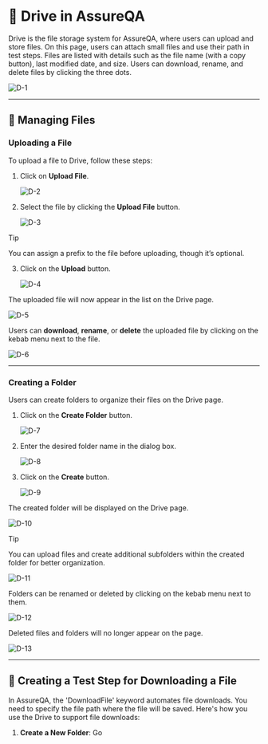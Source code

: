 # 💾 Drive in AssureQA

Drive is the file storage system for AssureQA, where users can upload and store files. On this page, users can attach small files and use their path in test steps. Files are listed with details such as the file name (with a copy button), last modified date, and size. Users can download, rename, and delete files by clicking the three dots.

![D-1](/images/D-1.png)

---

## 📂 Managing Files

### **Uploading a File**

To upload a file to Drive, follow these steps:

1. Click on **Upload File**.

   ![D-2](/images/D-2.png)

2. Select the file by clicking the **Upload File** button.

   ![D-3](/images/D-3.png)

> [!TIP] 
> You can assign a prefix to the file before uploading, though it’s optional.

3. Click on the **Upload** button.

   ![D-4](/images/D-4.png)

The uploaded file will now appear in the list on the Drive page.

   ![D-5](/images/D-5.png)

Users can **download**, **rename**, or **delete** the uploaded file by clicking on the kebab menu next to the file.

   ![D-6](/images/D-6.png)

---

### **Creating a Folder**

Users can create folders to organize their files on the Drive page.

1. Click on the **Create Folder** button.

   ![D-7](/images/D-7.png)

2. Enter the desired folder name in the dialog box.

   ![D-8](/images/D-8.png)

3. Click on the **Create** button.

   ![D-9](/images/D-9.png)

The created folder will be displayed on the Drive page.

   ![D-10](/images/D-10.png)

> [!Tip] 
> You can upload files and create additional subfolders within the created folder for better organization.



   ![D-11](/images/D-11.png)

Folders can be renamed or deleted by clicking on the kebab menu next to them.

   ![D-12](/images/D-12.png)

Deleted files and folders will no longer appear on the page.

   ![D-13](/images/D-13.png)

---

## 🔄 Creating a Test Step for Downloading a File

In AssureQA, the 'DownloadFile' keyword automates file downloads. You need to specify the file path where the file will be saved. Here's how you use the Drive to support file downloads:

1. **Create a New Folder**: Go 
